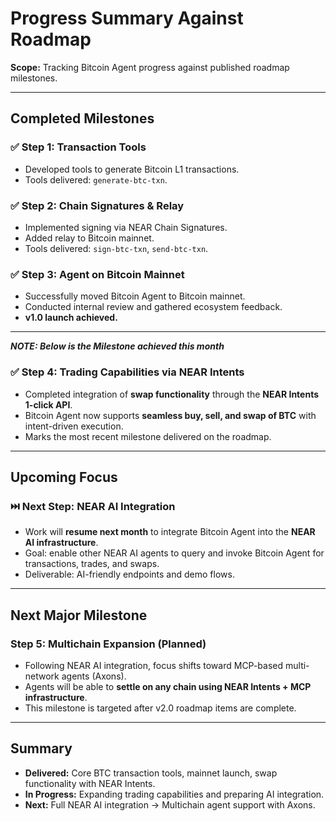 # Progress Summary Against Roadmap

**Scope:** Tracking Bitcoin Agent progress against published roadmap milestones.

---

## Completed Milestones

### ✅ Step 1: Transaction Tools

- Developed tools to generate Bitcoin L1 transactions.
- Tools delivered: `generate-btc-txn`.

### ✅ Step 2: Chain Signatures & Relay

- Implemented signing via NEAR Chain Signatures.
- Added relay to Bitcoin mainnet.
- Tools delivered: `sign-btc-txn`, `send-btc-txn`.

### ✅ Step 3: Agent on Bitcoin Mainnet

- Successfully moved Bitcoin Agent to Bitcoin mainnet.
- Conducted internal review and gathered ecosystem feedback.
- **v1.0 launch achieved.**

---

**_NOTE: Below is the Milestone achieved this month_**

### ✅ Step 4: Trading Capabilities via NEAR Intents

- Completed integration of **swap functionality** through the **NEAR Intents 1-click API**.
- Bitcoin Agent now supports **seamless buy, sell, and swap of BTC** with intent-driven execution.
- Marks the most recent milestone delivered on the roadmap.

---

## Upcoming Focus

### ⏭️ Next Step: NEAR AI Integration

- Work will **resume next month** to integrate Bitcoin Agent into the **NEAR AI infrastructure**.
- Goal: enable other NEAR AI agents to query and invoke Bitcoin Agent for transactions, trades, and swaps.
- Deliverable: AI-friendly endpoints and demo flows.

---

## Next Major Milestone

### Step 5: Multichain Expansion (Planned)

- Following NEAR AI integration, focus shifts toward MCP-based multi-network agents (Axons).
- Agents will be able to **settle on any chain using NEAR Intents + MCP infrastructure**.
- This milestone is targeted after v2.0 roadmap items are complete.

---

## Summary

- **Delivered:** Core BTC transaction tools, mainnet launch, swap functionality with NEAR Intents.
- **In Progress:** Expanding trading capabilities and preparing AI integration.
- **Next:** Full NEAR AI integration → Multichain agent support with Axons.
